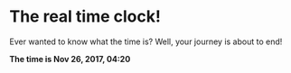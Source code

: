 # The real time clock!

Ever wanted to know what the time is? Well, your journey is about to end!

**The time is Nov 26, 2017, 04:20**